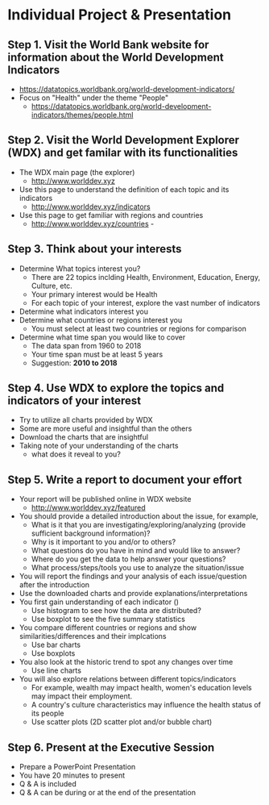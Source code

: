 # Individual Project & Presentation
## Step 1. Visit the World Bank website for information about the World Development Indicators 
- https://datatopics.worldbank.org/world-development-indicators/
- Focus on "Health" under the theme "People"
   - https://datatopics.worldbank.org/world-development-indicators/themes/people.html
## Step 2. Visit the World Development Explorer (WDX) and get familar with its functionalities
- The WDX main page (the explorer) 
    - http://www.worlddev.xyz
- Use this page to understand the definition of each topic and its indicators
    - http://www.worlddev.xyz/indicators
- Use this page to get familiar with regions and countries 
    - http://www.worlddev.xyz/countries    - 
## Step 3. Think about your interests 
- Determine What topics interest you? 
    - There are 22 topics inclding Health, Environment, Education, Energy, Culture, etc.
    - Your primary interest would be Health
    - For each topic of your interest, explore the vast number of indicators 
- Determine what indicators interest you
- Determine what countries or regions interest you
    - You must select at least two countries or regions for comparison
- Determine what time span you would like to cover
    -  The data span from 1960 to 2018
    -  Your time span must be at least 5 years
    -  Suggestion: **2010 to 2018**
## Step 4. Use WDX to explore the topics and indicators of your interest
- Try to utilize all charts provided by WDX 
- Some are more useful and insightful than the others
- Download the charts that are insightful 
- Taking note of your understanding of the charts
    - what does it reveal to you?
## Step 5. Write a report to document your effort
- Your report will be published online in WDX website 
    - http://www.worlddev.xyz/featured
- You should provide a detailed introduction about the issue, for example,
    - What is it that you are investigating/exploring/analyzing (provide sufficient background information)?
    - Why is it important to you and/or to others?
    - What questions do you have in mind and would like to answer?
    - Where do you get the data to help answer your questions?  
    - What process/steps/tools you use to analyze the situation/issue
- You will report the findings and your analysis of each issue/question after the introduction
- Use the downloaded charts and provide explanations/interpretations
- You first gain understanding of each indicator ()
    - Use histogram to see how the data are distributed? 
    - Use boxplot to see the five summary statistics
- You compare different countries or regions and show similarities/differences and their implcations
    - Use bar charts
    - Use boxplots
- You also look at the historic trend to spot any changes over time
    - Use line charts 
- You will also explore relations between different topics/indicators 
    - For example, wealth may impact health, women's education levels may impact their employment.
    - A country's culture characteristics may influence the health status of its people
    - Use scatter plots (2D scatter plot and/or bubble chart)

## Step 6. Present at the Executive Session
- Prepare a PowerPoint Presentation
- You have 20 minutes to present 
- Q & A is included
- Q & A can be during or at the end of the presentation 

